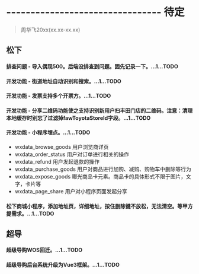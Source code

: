 # -------------------------------- 待定
> 周华飞20xx(xx.xx-xx.xx)
## 松下
#### 排查问题 - 导入偶现500。后端没排查到问题。固先记录一下。...1...TODO
#### 开发功能 - 街道地址自动识别和搜索。...1...TODO
#### 开发功能 - 发票支持多个开票方。...1...TODO
#### 开发功能 - 分享二维码功能使之支持识别新用户扫丰田门店的二维码。注意：清理本地缓存时别忘了过滤掉fawToyotaStoreId字段。...1...TODO
#### 开发功能 - 小程序埋点。...1...TODO
* wxdata_browse_goods 用户浏览商详页
* wxdata_order_status 用户对订单进行相关的操作
* wxdata_refund 用户发起退款的操作
* wxdata_purchase_goods 用户对商品进行加购、减购、购物车中删除等行为
* wxdata_expose_goods 曝光商品卡元素。商品卡的具体形式不限于图片，文字，卡片等
* wxdata_page_share 用户对小程序页面发起分享
#### 松下商城小程序，添加地址页，详细地址，按住删除键不放松，无法清空。等甲方提需求。...1...TODO
## 超导
#### 超级导购WOS回迁。...1...TODO
#### 超级导购后台系统升级为Vue3框架。...1...TODO
